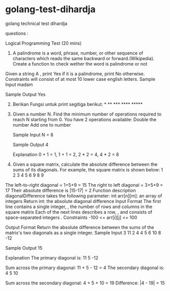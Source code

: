 # golang-test-dihardja
golang technical test dihardja


questions :


Logical Programming Test (20 mins)

1. A palindrome is a word, phrase, number, or other sequence of characters which reads the same backward or forward.(Wikipedia). Create a function to check wether the word is palindrome or not


Given a string A , print Yes if it is a palindrome, print No otherwise.
Constraints
	 will consist of at most 10 lower case english letters.
Sample Input
     madam			

Sample Output
Yes		
	
2. Berikan Fungsi untuk print segitiga berikut:
	*
           **
          ***
         ****
        *****

	
3. Given a number N. Find the minimum number of operations required to reach N starting from 0. You have 2 operations available: 
Double the number
Add one to number

	Sample Input
		N = 8


	Sample Output
		4

	Explanation
		0 + 1 = 1, 1 + 1 = 2, 2 * 2 = 4, 4 * 2 = 8

4. Given a square matrix, calculate the absolute difference between the sums of its diagonals.
For example, the square matrix  is shown below:
1 2 3
4 5 6
9 8 9  
 
The left-to-right diagonal = 1+5+9 = 15 The right to left diagonal = 3+5+9 = 17 Their absolute difference is |15-17| = 2
Function description
diagonalDifference takes the following parameter:
int arr[n][m]: an array of integers
Return
int: the absolute diagonal difference
Input Format
The first line contains a single integer, , the number of rows and columns in the square matrix 
Each of the next  lines describes a row, , and consists of  space-separated integers .
Constraints 
-100 <=  arr[i][j] <= 100
 
 
Output Format
Return the absolute difference between the sums of the matrix's two diagonals as a single integer.
Sample Input
3
11 2 4
4 5 6
10 8 -12
 
Sample Output
15
 
Explanation
The primary diagonal is:
11
    5
      -12
 
Sum across the primary diagonal: 11 + 5 - 12 = 4
The secondary diagonal is:
          4
      5
10
 
Sum across the secondary diagonal: 4 + 5 + 10 = 19
Difference: |4 - 19| = 15


